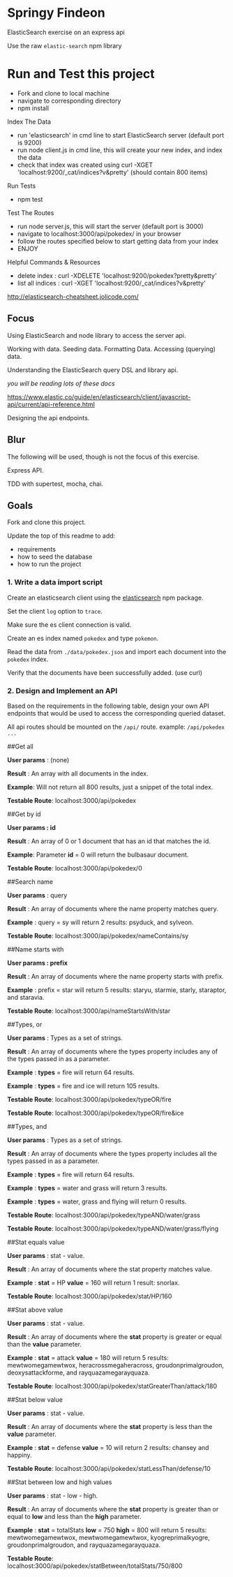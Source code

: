# Springy Findeon

ElasticSearch exercise on an express api

Use the raw `elastic-search` npm library

# Run and Test this project

- Fork and clone to local machine
- navigate to corresponding directory
- npm install

Index The Data
- run 'elasticsearch' in cmd line to start ElasticSearch server (default port is 9200)
- run node client.js in cmd line, this will create your new index, and index the data
- check that index was created using curl -XGET 'localhost:9200/_cat/indices?v&pretty' (should contain 800 items)

Run Tests
- npm test

Test The Routes
- run node server.js, this will start the server (default port is 3000)
- navigate to localhost:3000/api/pokedex/ in your browser
- follow the routes specified below to start getting data from your index
- ENJOY


Helpful Commands & Resources
- delete index : curl -XDELETE 'localhost:9200/pokedex?pretty&pretty'
- list all indices : curl -XGET 'localhost:9200/_cat/indices?v&pretty'

http://elasticsearch-cheatsheet.jolicode.com/


## Focus

Using ElasticSearch and node library to access the server api.

Working with data. Seeding data. Formatting Data. Accessing (querying) data.

Understanding the ElasticSearch query DSL and library api.

_you will be reading lots of these docs_

https://www.elastic.co/guide/en/elasticsearch/client/javascript-api/current/api-reference.html

Designing the api endpoints.

## Blur

The following will be used, though is not the focus of this exercise.

Express API.

TDD with supertest, mocha, chai.


## Goals

Fork and clone this project.

Update the top of this readme to add:

- requirements
- how to seed the database
- how to run the project

### 1. Write a data import script

Create an elasticsearch client using the [elasticsearch](https://www.npmjs.com/package/elasticsearch) npm package.

Set the client `log` option to `trace`.

Make sure the es client connection is valid.

Create an es index named `pokedex` and type `pokemon`.

Read the data from `./data/pokedex.json` and import each document into the `pokedex` index.

Verify that the documents have been successfully added.
(use curl)

### 2. Design and Implement an API

Based on the requirements in the following table, design your own API endpoints that would be used to access the corresponding queried dataset.

All api routes should be mounted on the `/api/` route.
example: `/api/pokedex ...`

##Get all

**User params** : (none)

**Result** : An array with all documents in the index.

**Example**: Will not return all 800 results, just a snippet of the total index.

**Testable Route**: localhost:3000/api/pokedex

##Get by id

**User params : id**

**Result** : An array of 0 or 1 document that has an id that matches the id.

**Example**: Parameter **id** = 0 will return the bulbasaur document.

**Testable Route**: localhost:3000/api/pokedex/0



##Search name

**User params** : query

**Result** : An array of documents where the name property matches query.

**Example** : query = sy will return 2 results: psyduck, and sylveon.

**Testable Route**: localhost:3000/api/pokedex/nameContains/sy

##Name starts with

**User params : prefix**

**Result** : An array of documents where the name property starts with prefix.

**Example** : prefix = star will return 5 results: staryu, starmie, starly, staraptor, and staravia.

**Testable Route**: localhost:3000/api/nameStartsWith/star

##Types, or

**User params** : Types as a set of strings.

**Result** : An array of documents where the types property includes any of the types passed in as a parameter.

**Example** : **types** = fire will return 64 results.

**Example** : **types** = fire and ice will return 105 results.

**Testable Route**: localhost:3000/api/pokedex/typeOR/fire

**Testable Route**: localhost:3000/api/pokedex/typeOR/fire&ice

##Types, and

**User params** : Types as a set of strings.

**Result** : An array of documents where the types property includes all the types passed in as a parameter.

**Example** : **types** = fire will return 64 results.

**Example** : **types** = water and grass will return 3 results.

**Example** : **types** = water, grass and flying will return 0 results.

**Testable Route**: localhost:3000/api/pokedex/typeAND/water/grass

**Testable Route**: localhost:3000/api/pokedex/typeAND/water/grass/flying


##Stat equals value

**User params** : stat - value.

**Result** : An array of documents where the stat property matches value.

**Example** : **stat** = HP **value** = 160 will return 1 result: snorlax.

**Testable Route**: localhost:3000/api/pokedex/stat/HP/160


##Stat above value

**User params** : stat - value.

**Result** : An array of documents where the **stat** property is greater or equal than the **value** parameter.

**Example** : **stat** = attack **value** = 180 will return 5 results: mewtwomegamewtwox, heracrossmegaheracross, groudonprimalgroudon, deoxysattackforme, and rayquazamegarayquaza.

**Testable Route**: localhost:3000/api/pokedex/statGreaterThan/attack/180


##Stat below value

**User params** : stat - value.

**Result** : An array of documents where the **stat** property is less than the **value** parameter.

**Example** : **stat** = defense **value** = 10 will return 2 results: chansey and happiny.

**Testable Route**: localhost:3000/api/pokedex/statLessThan/defense/10


##Stat between low and high values

**User params** : stat - low - high.

**Result** : An array of documents where the **stat** property is greater than or equal to **low** and less than the **high** parameter.

**Example** : **stat** = totalStats **low** = 750 **high** = 800 will return 5 results: mewtwomegamewtwox, mewtwomegamewtwox, kyogreprimalkyogre, groudonprimalgroudon, and rayquazamegarayquaza.

**Testable Route**: localhost:3000/api/pokedex/statBetween/totalStats/750/800


